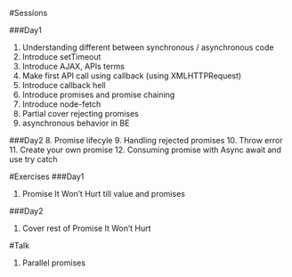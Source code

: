 #Sessions

###Day1
1. Understanding different between synchronous / asynchronous code
2. Introduce setTimeout
3. Introduce AJAX, APIs terms
4. Make first API call using callback (using XMLHTTPRequest)
5. Introduce callback hell
7. Introduce promises and promise chaining
8. Introduce node-fetch
8. Partial cover rejecting promises
9. asynchronous behavior in BE


###Day2
8. Promise lifecyle
9. Handling rejected promises
10. Throw error
11. Create your own promise
12. Consuming promise with Async await and use try catch


#Exercises
###Day1
1. Promise It Won’t Hurt till value and promises

###Day2
1. Cover rest of Promise It Won’t Hurt

#Talk
1. Parallel promises